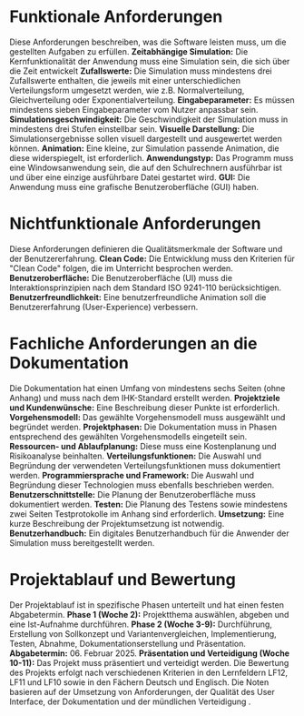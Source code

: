 # Funktionale Anforderungen
Diese Anforderungen beschreiben, was die Software leisten muss, um die gestellten Aufgaben zu erfüllen.
**Zeitabhängige Simulation:** Die Kernfunktionalität der Anwendung muss eine Simulation sein, die sich über die Zeit entwickelt
**Zufallswerte:** Die Simulation muss mindestens drei Zufallswerte enthalten, die jeweils mit einer unterschiedlichen Verteilungsform umgesetzt werden, wie z.B. Normalverteilung, Gleichverteilung oder Exponentialverteilung.
**Eingabeparameter:** Es müssen mindestens sieben Eingabeparameter vom Nutzer anpassbar sein.
**Simulationsgeschwindigkeit:** Die Geschwindigkeit der Simulation muss in mindestens drei Stufen einstellbar sein.
**Visuelle Darstellung:** Die Simulationsergebnisse sollen visuell dargestellt und ausgewertet werden können.
**Animation:** Eine kleine, zur Simulation passende Animation, die diese widerspiegelt, ist erforderlich.
**Anwendungstyp:** Das Programm muss eine Windowsanwendung sein, die auf den Schulrechnern ausführbar ist und über eine einzige ausführbare Datei gestartet wird.
**GUI:** Die Anwendung muss eine grafische Benutzeroberfläche (GUI) haben.
# Nichtfunktionale Anforderungen
Diese Anforderungen definieren die Qualitätsmerkmale der Software und der Benutzererfahrung.
**Clean Code:** Die Entwicklung muss den Kriterien für "Clean Code" folgen, die im Unterricht besprochen werden.
**Benutzeroberfläche:** Die Benutzeroberfläche (UI) muss die Interaktionsprinzipien nach dem Standard ISO 9241-110 berücksichtigen.
**Benutzerfreundlichkeit:** Eine benutzerfreundliche Animation soll die Benutzererfahrung (User-Experience) verbessern.
# Fachliche Anforderungen an die Dokumentation
Die Dokumentation hat einen Umfang von mindestens sechs Seiten (ohne Anhang) und muss nach dem IHK-Standard erstellt werden.
**Projektziele und Kundenwünsche:** Eine Beschreibung dieser Punkte ist erforderlich.
**Vorgehensmodell:** Das gewählte Vorgehensmodell muss ausgewählt und begründet werden.
**Projektphasen:** Die Dokumentation muss in Phasen entsprechend des gewählten Vorgehensmodells eingeteilt sein.
**Ressourcen- und Ablaufplanung:** Diese muss eine Kostenplanung und Risikoanalyse beinhalten.
**Verteilungsfunktionen:** Die Auswahl und Begründung der verwendeten Verteilungsfunktionen muss dokumentiert werden.
**Programmiersprache und Framework:** Die Auswahl und Begründung dieser Technologien muss ebenfalls beschrieben werden.
**Benutzerschnittstelle:** Die Planung der Benutzeroberfläche muss dokumentiert werden.
**Testen:** Die Planung des Testens sowie mindestens zwei Seiten Testprotokolle im Anhang sind erforderlich.
**Umsetzung:** Eine kurze Beschreibung der Projektumsetzung ist notwendig.
**Benutzerhandbuch:** Ein digitales Benutzerhandbuch für die Anwender der Simulation muss bereitgestellt werden.
# Projektablauf und Bewertung
Der Projektablauf ist in spezifische Phasen unterteilt und hat einen festen Abgabetermin.
**Phase 1 (Woche 2):** Projektthema auswählen, abgeben und eine Ist-Aufnahme durchführen.
**Phase 2 (Woche 3-9):** Durchführung, Erstellung von Sollkonzept und Variantenvergleichen, Implementierung, Testen, Abnahme, Dokumentationserstellung und Präsentation.
**Abgabetermin:** 06. Februar 2025.
**Präsentation und Verteidigung (Woche 10-11):** Das Projekt muss präsentiert und verteidigt werden.
Die Bewertung des Projekts erfolgt nach verschiedenen Kriterien in den Lernfeldern LF12, LF11 und LF10 sowie in den Fächern Deutsch und Englisch. Die Noten basieren auf der Umsetzung von Anforderungen, der Qualität des User Interface, der Dokumentation und der mündlichen Verteidigung .
